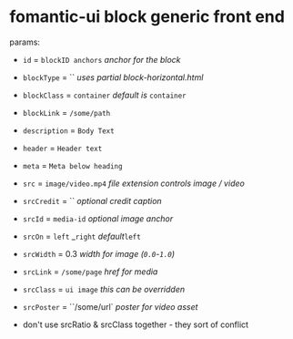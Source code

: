 # fomantic-ui block generic front end

params:

- `id` = `blockID anchors`      _anchor for the block_
- `blockType` = ``              _uses partial block-horizontal.html_
- `blockClass` = `container`   _default is_ `container`
- `blockLink` = `/some/path`
- `description` = `Body Text`
- `header` = `Header text`
- `meta` = `Meta below heading`
- `src` = `image/video.mp4`     _file extension controls image / video_
- `srcCredit` = ``              _optional credit caption_
- `srcId` = `media-id`          _optional image anchor_
- `srcOn` = `left` _`right`     _default_`left`
- `srcWidth` = 0.3              _width for image (`0.0`-`1.0`)_
- `srcLink` = `/some/page`      _href for media_
- `srcClass` = `ui image`       _this can be overridden_
- `srcPoster` = ``/some/url`    _poster for video asset_

- don't use srcRatio & srcClass together - they sort of conflict
